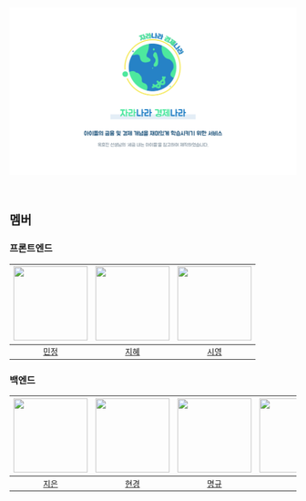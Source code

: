 ![title](docs/titleUpdate.png)
<br />



<br>

## 멤버

### 프론트엔드

| <img src="https://avatars.githubusercontent.com/u/45068522?v=4" width="130" height="130"> | <img src ="https://avatars.githubusercontent.com/u/51967731?v=4" width="130" height="130"> | <img src ="https://avatars.githubusercontent.com/u/102305630?v=4" width="130" height="130"> |
| :---------------------------------------------------------------------------------------: | :----------------------------------------------------------------------------------------: | :-----------------------------------------------------------------------------------------: |
|                         [민정](https://github.com/MinJeonng)                         |                          [지혜](https://github.com/Jihye8)                          |                             [시영](https://github.com/cci0)                             |

### 백엔드

| <img src="https://avatars.githubusercontent.com/u/49433615?v=4" width="130" height="130"> | <img src="https://avatars.githubusercontent.com/u/77482065?v=4" width="130" height="130"> | <img src="https://avatars.githubusercontent.com/u/64852591?v=4" width="130" height="130"> | <img src="https://avatars.githubusercontent.com/u/65850682?v=4" width="130" height="130"> | <img src="https://avatars.githubusercontent.com/u/91263263?v=4" width="130" height="130"> |
| :---------------------------------------------------------------------------------------: | :---------------------------------------------------------------------------------------: | :---------------------------------------------------------------------------------------: | :---------------------------------------------------------------------------------------: | :---------------------------------------------------------------------------------------: |
|                             [지은](https://github.com/cje206)                              |                            [현경](https://github.com/Hyunkyung-Nam)                             |                            [명규](https://github.com/gh9727)                             

